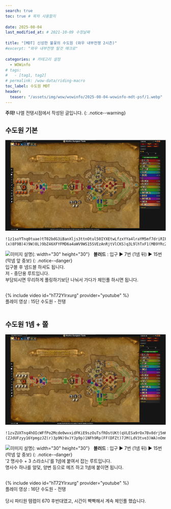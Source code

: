 ```yaml
---
search: true
toc: true # 목차 사용할지

date: 2025-08-04
last_modified_at: # 2021-10-09 수정날짜

title: "[MDT] 신성한 불꽃의 수도원 (와우 내부전쟁 2시즌)"
#excerpt: "와우 내부전쟁 탈것 매크로"

categories: # 카테고리 설정
  - WOWinfo
# tags:
#   - [tag1, tag2]
# permalink: /wow-data/riding-macro
toc_label: 수도원 MDT
header:
  teaser: "/assets/img/wow/wowinfo/2025-08-04-wowinfo-mdt-psf/1.webp"
---
```

**주의!** 나엘 전탱시점에서 작성된 글입니다.
{: .notice--warning}  

## 수도원 기본

![이미지 설명](/assets/img/wow/wowinfo/2025-08-04-wowinfo-mdt-psf/1.webp)

```  
!1z1soYTnq0tuae)tT02bdG3iBanXljs3ttnOtul50IYXEtwLfzxYYa4lraYM5mf7driRIF98P1mJKQQE1Jv9kY2qm3AgpDEA68D7ZUpzgicZ4VAT)S)oZ4HtNwxEN96251fZGGZmJ7Npzg)Hv6B(L3F3HtV4LMXpCyE3gG565j3BMM2SUn)JdbOD(pJB2z7DUaeWBhiYWBVB)6v7IBC)4S9d2ziF2f7Lp9ITTZ3VCXBBdqi553VVCVDD51N(O33anDw7LZl3BoMD5T7ZZa(JV3FxMfP)mWmdu4YFdhUeWvVzqga1mOmdA4IGVMW9mWhrkEh42TW)7sVv2aBWukas4P(4YyDE9QzCAQZ)tfQrp7beiikeitQOnoys0K0azrFzqu1jqk9jiG4TP0paEhIxvXmxi4koWvaMCz9AwvZegTDLRrsOAs)K4BtpKkEtQW1eh5pNI9dsfoStHkfukQQLPhWsobdxvkrHBKqdub9pDQ)s6WFzyPJeR1es7cIJCvueW51o2ti8MUzx30K9OjixqrHSTOtyP2QlwsYlfAh6QSso5sVOGp1onvrczd6ydJOX1LmtWsjsGycXNYOUjJd0A1AkXNiHLwY7uTqAsAPI4teNLQlvGOH(0JDLm)nJejfsarkWFmqEQnYGx2NA46O4mk0IDMs5bxCTehlknAAckI9nNAoxZb1tYzCkl3k6XCJsPu6qO7RthTlNNhp00x7uansLwinrKapiNZs4m8XUdTz1GBUOJGsRPiHMgLQrbBtIIppHKp1UWYtrAGjbNut(qA8Hu6cLCG0ORjtG4plQZH3i2OyRI23ahZ8iTCHn6g2WImgdv3W4eC59xanyD2XrqkocY6mp1o9yQYBI2cDFSyeIhignzP(CfnWbCCdnXHGe55GhT)popK3sIw3lWp(Jq)O)VF9p(7V8N)(x)8F9B)4)9W)8L)9bZ46XFYFMD6a4aWV9WS15SVEzAnRjtVlCKS)q3L9lhTxF1(MB9YRc23cmB8WUBfEmCy9ldhwhCig77cF7H6tQJcbCR66Zjrd3OODcLFbY1DmLw3BM(obV4mRXzTuW6vsgHYv9k)HoENzfNJveVBeWtjxiLcFV07gQQifNtDLUIHB0SUoLpagJXvcDeFxrQcoFJK3375Gqq77OsHkIplQYIcJBumnLPikTF95jJoY2C1aCw3oVum0)CgkFNHhzH8SwOpJf8J5))d
```  
![이미지 설명](https://wow.zamimg.com/images/wow/icons/large/spell_nature_bloodlust.jpg){: width="30" height="30"} 
&nbsp;&nbsp;**블러드** : 입구 ▶ 7번 (1넴 뒤) ▶ 15번 (막넴 앞 중보)
{: .notice--danger}  
입구블 후 넴드블 하셔도 됩니다.  
저 - 중단용 루트입니다.  
부담되시면 무리하게 풀링하기보단 나눠서 가다가 체인풀 하시면 됩니다.  
<br>

{% include video id="hT72YIrxurg" provider="youtube" %}  
플레이 영상 : 15단 수도원 - 전탱
<br>
<br>

## 수도원 1넴 + 쫄

![이미지 설명](/assets/img/wow/wowinfo/2025-08-04-wowinfo-mdt-psf/2.webp)

```
!1zvZUXTnq4hOIcWFfPo2Mcde0wvxidFKiE9szOuTsfROstUKt(qVLESa9rOx7Bv8drj5mKIC9FAxytoA((MV5BOKHAUX0FCCyy8(Tj3NmDuPPFB8OP)NAhz3)ZS3)J)6Bn93D84Y8T2ZRJlZMoPGB6VFzA5813nzDo7BNhwcj6Un3YBcRpo)G57n9ZBNoyp)MTv3YP46RMo1f36XpA6A8Rfdcx827M2SR(m2rHVcxmthX0XdF7c)xXgxPyePQHqeAcxP1TMHVvk2dMxfSUrYBvnCktOAvcriy(EWciyFy0yKncztJKPdHjJ0GUhSeZmzFJR0Ccr5VboNlusnMFxOmlc(QgrBRNdsjRLWAKkm)8qiUGob0qX1mUIQ0(6ZtgnY2SAedwxjt09nAFTnOKxDh6RUd7v2j8B)hcnTGl433MMkBE3KcLfV4bjoCjJxTbDjaQVI91r4IcltfLnAEMBLSN3uL2AsI1VdDCM(HbI)NISIr2cjbfuwKDuErxiSalq0kLJIaxcqJ3fgZ4nLYpqEvbZ2DLiaQyYenL1SQKcCwDLRb0vvWpiVeExHNgHckgb45fq5kOf5HFmOurnOqlJqxmnbspfsJkPrY4F0eBKQyFuN6Zuc8HdAxqOJFq9qwrsszT7DebciQ6MeYWG9qCtWu0ul64n1wwdmSgAk8rU0cDO7kJASzOXq5xaoZomGCAxnKvea6PunuYnz64YOWYMjwPAcwFTP2SZafMfbHv6ZtS6inikP7nvpPZDYdk8uBsuvUr7g7Lhy3fRlgMsERojoIG3Oi145XfBtwenARrlk2t3vT4QSAIdAB10afS)E5SKZLCq9ICgMpZDOwaBqItWbPUTeogjJZZh3AldkKT4tvVywkLCk(OcAv6XUdRQAGJL0yszLuC3UuMfOnj3J5fgwsTlqE2TgaiWSDkgAvm09UWoganiMNnzK6TPrTmjL5e8mF7oY6kK5i7au1fS7sZyMy5dJ44X2z8HHsgmuYtTSiu5JAPvfzlw4HBqBEHt7bpC(aiwP(fF24QDYEVl8Yt4gYyA2oF2o763omz)GDkStVD2E6tF3664dZN87TIYee5pSn)GDzo(ot0WBQ5S2tH316qoKR9p8nM)(ZJdUFzyy16YpmgzJZ(r)3p9N)9x)YJp9p)1NFh9Rp(FF(DFZt)7JM(LdV3tve3)WA)nOmm))
```

![이미지 설명](https://wow.zamimg.com/images/wow/icons/large/spell_nature_bloodlust.jpg){: width="30" height="30"} 
&nbsp;&nbsp;**블러드** : 입구 ▶ 7번 (1넴 뒤) ▶ 15번 (막넴 앞 중보)
{: .notice--danger}  
'2 명사수 + 3 스라소니'를 1넴에 붙여서 잡는 루트입니다.  
명사수 하나를 얼덫, 양변 등으로 메즈 하고 1넴에 붙이면 됩니다.  
<br>

{% include video id="hT72YIrxurg" provider="youtube" %}  
플레이 영상 : 16단 수도원 - 전탱
<br>
<br>
당시 파티원 템렙이 670 후반대였고, 시간이 빡빡해서 계속 체인풀 했습니다.